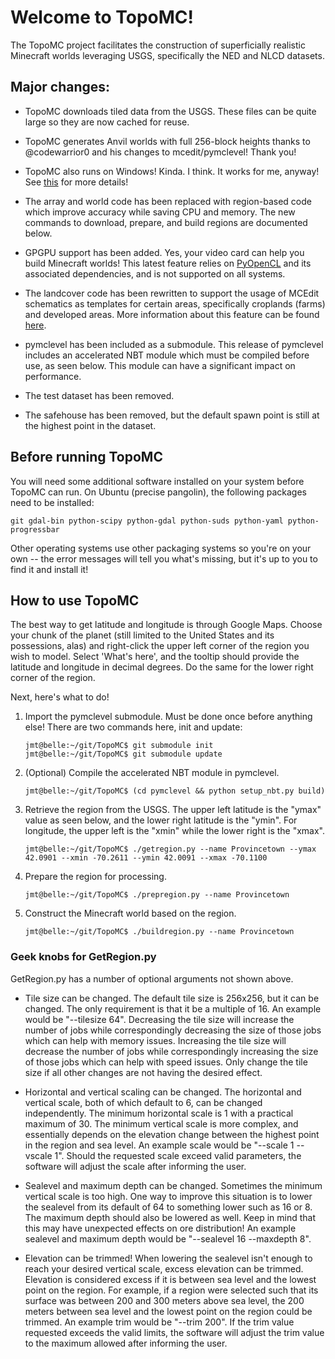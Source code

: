 # Welcome to TopoMC!

The TopoMC project facilitates the construction of superficially realistic Minecraft worlds leveraging USGS, specifically the NED and NLCD datasets.

## Major changes:

* TopoMC downloads tiled data from the USGS.  These files can be quite large so they are now cached for reuse.

* TopoMC generates Anvil worlds with full 256-block heights thanks to @codewarrior0 and his changes to mcedit/pymclevel!  Thank you!

* TopoMC also runs on Windows!  Kinda.  I think.  It works for me, anyway!  See [this](https://github.com/mathuin/TopoMC/wiki/RunningOnWindows) for more details!

* The array and world code has been replaced with region-based code which improve accuracy while saving CPU and memory.  The new commands to download, prepare, and build regions are documented below.

* GPGPU support has been added. Yes, your video card can help you build Minecraft worlds!  This latest feature relies on [PyOpenCL](http://mathema.tician.de/software/pyopencl) and its associated dependencies, and is not supported on all systems.

* The landcover code has been rewritten to support the usage of MCEdit schematics as templates for certain areas, specifically croplands (farms) and developed areas.  More information about this feature can be found [here](https://github.com/mathuin/TopoMC/wiki/UsingSchematics).

* pymclevel has been included as a submodule.  This release of pymclevel includes an accelerated NBT module which must be compiled before use, as seen below.  This module can have a significant impact on performance.

* The test dataset has been removed.

* The safehouse has been removed, but the default spawn point is still at the highest point in the dataset.

## Before running TopoMC

You will need some additional software installed on your system before TopoMC can run.  On Ubuntu (precise pangolin), the following packages need to be installed:  

`git gdal-bin python-scipy python-gdal python-suds python-yaml python-progressbar`

Other operating systems use other packaging systems so you're on your own -- the error messages will tell you what's missing, but it's up to you to find it and install it!

## How to use TopoMC

The best way to get latitude and longitude is through Google Maps.  Choose your chunk of the planet (still limited to the United States and its possessions, alas) and right-click the upper left corner of the region you wish to model.  Select 'What's here', and the tooltip should provide the latitude and longitude in decimal degrees.  Do the same for the lower right corner of the region.  

Next, here's what to do!

1.  Import the pymclevel submodule.  Must be done once before anything else!  There are two commands here, init and update:

	```
	jmt@belle:~/git/TopoMC$ git submodule init
    jmt@belle:~/git/TopoMC$ git submodule update
	```
	
2.  (Optional) Compile the accelerated NBT module in pymclevel.

	```
	jmt@belle:~/git/TopoMC$ (cd pymclevel && python setup_nbt.py build)
	```

3.  Retrieve the region from the USGS.  The upper left latitude is the "ymax" value as seen below, and the lower right latitude is the "ymin".  For longitude, the upper left is the "xmin" while the lower right is the "xmax".

	```
	jmt@belle:~/git/TopoMC$ ./getregion.py --name Provincetown --ymax 42.0901 --xmin -70.2611 --ymin 42.0091 --xmax -70.1100
	```

4.  Prepare the region for processing.

	```
	jmt@belle:~/git/TopoMC$ ./prepregion.py --name Provincetown
	```

5.  Construct the Minecraft world based on the region.

	```
	jmt@belle:~/git/TopoMC$ ./buildregion.py --name Provincetown
	```

### Geek knobs for GetRegion.py

GetRegion.py has a number of optional arguments not shown above.

* Tile size can be changed.
    The default tile size is 256x256, but it can be changed.  The only requirement is that it be a multiple of 16.  An example would be "--tilesize 64".  Decreasing the tile size will increase the number of jobs while correspondingly decreasing the size of those jobs which can help with memory issues.  Increasing the tile size will decrease the number of jobs while correspondingly increasing the size of those jobs which can help with speed issues.  Only change the tile size if all other changes are not having the desired effect.

* Horizontal and vertical scaling can be changed.
    The horizontal and vertical scale, both of which default to 6, can be changed independently.  The minimum horizontal scale is 1 with a practical maximum of 30.  The minimum vertical scale is more complex, and essentially depends on the elevation change between the highest point in the region and sea level.  An example scale would be "--scale 1 --vscale 1".  Should the requested scale exceed valid parameters, the software will adjust the scale after informing the user.

* Sealevel and maximum depth can be changed.
    Sometimes the minimum vertical scale is too high.  One way to improve this situation is to lower the sealevel from its default of 64 to something lower such as 16 or 8.  The maximum depth should also be lowered as well.  Keep in mind that this may have unexpected effects on ore distribution!  An example sealevel and maximum depth would be "--sealevel 16 --maxdepth 8".

* Elevation can be trimmed!
    When lowering the sealevel isn't enough to reach your desired vertical scale, excess elevation can be trimmed.  Elevation is considered excess if it is between sea level and the lowest point on the region.  For example, if a region were selected such that its surface was between 200 and 300 meters above sea level, the 200 meters between sea level and the lowest point on the region could be trimmed.  An example trim would be "--trim 200".  If the trim value requested exceeds the valid limits, the software will adjust the trim value to the maximum allowed after informing the user.
